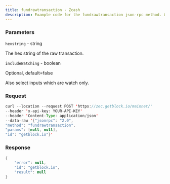 ```yaml
---
title: fundrawtransaction - Zcash
description: Example code for the fundrawtransaction json-rpc method. Сomplete guide on how to use fundrawtransaction json-rpc in GetBlock.io Web3 documentation.
---
```


### Parameters


`hexstring` - string

The hex string of the raw transaction.

`includeWatching` - boolean

Optional, default=false

Also select inputs which are watch only.

### Request

``` java
curl --location --request POST 'https://zec.getblock.io/mainnet/' 
--header 'x-api-key: YOUR-API-KEY' 
--header 'Content-Type: application/json' 
--data-raw '{"jsonrpc": "2.0",
"method": "fundrawtransaction",
"params": [null, null],
"id": "getblock.io"}'
```

###  Response

``` java
{
    "error": null,
    "id": "getblock.io",
    "result": null
}
```

